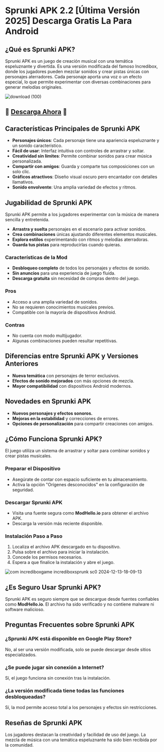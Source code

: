 # Sprunki APK 2.2 [Última Versión 2025] Descarga Gratis La Para Android

## ¿Qué es Sprunki APK?
Sprunki APK es un juego de creación musical con una temática espeluznante y divertida. Es una versión modificada del famoso Incredibox, donde los jugadores pueden mezclar sonidos y crear pistas únicas con personajes aterradores. Cada personaje aporta una voz o un efecto especial, lo que permite experimentar con diversas combinaciones para generar melodías originales.

![download (100)](https://github.com/user-attachments/assets/591044b9-64de-4499-94bf-758ae41df24f)

## 🎉  [**Descarga Ahora**](https://modhello.io/) 🎉

## Características Principales de Sprunki APK
- **Personajes únicos**: Cada personaje tiene una apariencia espeluznante y un sonido característico.
- **Fácil de usar**: Interfaz intuitiva con controles de arrastrar y soltar.
- **Creatividad sin límites**: Permite combinar sonidos para crear música personalizada.
- **Compartir con amigos**: Guarda y comparte tus composiciones con un solo clic.
- **Gráficos atractivos**: Diseño visual oscuro pero encantador con detalles llamativos.
- **Sonido envolvente**: Una amplia variedad de efectos y ritmos.

## Jugabilidad de Sprunki APK
Sprunki APK permite a los jugadores experimentar con la música de manera sencilla y entretenida.

- **Arrastra y suelta** personajes en el escenario para activar sonidos.
- **Crea combinaciones** únicas ajustando diferentes elementos musicales.
- **Explora estilos** experimentando con ritmos y melodías aterradoras.
- **Guarda tus pistas** para reproducirlas cuando quieras.

### Características de la Mod
- **Desbloqueo completo** de todos los personajes y efectos de sonido.
- **Sin anuncios** para una experiencia de juego fluida.
- **Descarga gratuita** sin necesidad de compras dentro del juego.

### Pros
- Acceso a una amplia variedad de sonidos.
- No se requieren conocimientos musicales previos.
- Compatible con la mayoría de dispositivos Android.

### Contras
- No cuenta con modo multijugador.
- Algunas combinaciones pueden resultar repetitivas.

## Diferencias entre Sprunki APK y Versiones Anteriores
- **Nueva temática** con personajes de terror exclusivos.
- **Efectos de sonido mejorados** con más opciones de mezcla.
- **Mayor compatibilidad** con dispositivos Android modernos.

## Novedades en Sprunki APK
- **Nuevos personajes y efectos sonoros.**
- **Mejoras en la estabilidad** y correcciones de errores.
- **Opciones de personalización** para compartir creaciones con amigos.

## ¿Cómo Funciona Sprunki APK?
El juego utiliza un sistema de arrastrar y soltar para combinar sonidos y crear pistas musicales.

### Preparar el Dispositivo
- Asegúrate de contar con espacio suficiente en tu almacenamiento.
- Activa la opción "Orígenes desconocidos" en la configuración de seguridad.

### Descargar Sprunki APK
- Visita una fuente segura como **ModHello.io** para obtener el archivo APK.
- Descarga la versión más reciente disponible.

### Instalación Paso a Paso
1. Localiza el archivo APK descargado en tu dispositivo.
2. Pulsa sobre el archivo para iniciar la instalación.
3. Concede los permisos necesarios.
4. Espera a que finalice la instalación y abre el juego.

![com incrediboxgame incrediboxsprunk sc0 2024-12-13-18-09-13](https://github.com/user-attachments/assets/939332a5-6724-43be-9bff-2c0740a8170a)

## ¿Es Seguro Usar Sprunki APK?
Sprunki APK es seguro siempre que se descargue desde fuentes confiables como **ModHello.io**. El archivo ha sido verificado y no contiene malware ni software malicioso.

## Preguntas Frecuentes sobre Sprunki APK

### ¿Sprunki APK está disponible en Google Play Store?
No, al ser una versión modificada, solo se puede descargar desde sitios especializados.

### ¿Se puede jugar sin conexión a Internet?
Sí, el juego funciona sin conexión tras la instalación.

### ¿La versión modificada tiene todas las funciones desbloqueadas?
Sí, la mod permite acceso total a los personajes y efectos sin restricciones.

## Reseñas de Sprunki APK
Los jugadores destacan la creatividad y facilidad de uso del juego. La mezcla de música con una temática espeluznante ha sido bien recibida por la comunidad.

